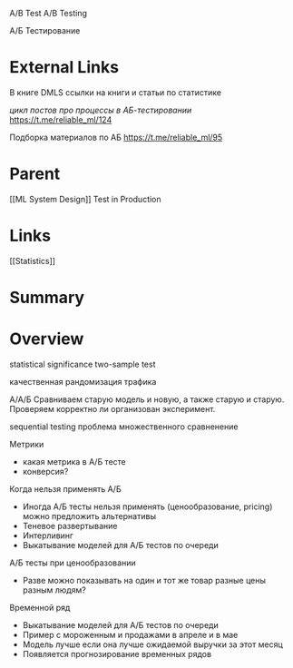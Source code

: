 
A/B Test
A/B Testing

А/Б Тестирование

# External Links

В книге DMLS ссылки на книги и статьи по статистике

*цикл постов про процессы в АБ-тестировании*
https://t.me/reliable_ml/124

Подборка материалов по АБ
https://t.me/reliable_ml/95

# Parent

[[ML System Design]]
Test in Production

# Links

[[Statistics]]

# Summary


# Overview

statistical significance
two-sample test

качественная рандомизация трафика

А/А/Б
Сравниваем старую модель и новую, а также старую и старую. Проверяем корректно ли организован эксперимент.

sequential testing
проблема множественного сравненение

Метрики
- какая метрика в А/Б тесте
- конверсия?

Когда нельзя применять А/Б
- Иногда А/Б тесты нельзя применять (ценообразование, pricing) можно предложить альтернативы
- Теневое развертывание
- Интерливинг
- Выкатывание моделей для А/Б тестов по очереди

А/Б тесты при ценообразовании
- Разве можно показывать на один и тот же товар разные цены разным людям?

Временной ряд
- Выкатывание моделей для А/Б тестов по очереди
- Пример с мороженным и продажами в апреле и в мае
- Модель лучше если она лучше ожидаемой выручки за этот месяц
- Появляется прогнозирование временных рядов